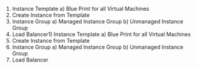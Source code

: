 1) Instance Template
  a) Blue Print for all Virtual Machines
2) Create Instance from Template
3) Instance Group
  a) Managed Instance Group
  b) Unmanaged Instance Group
4) Load Balancer1) Instance Template
  a) Blue Print for all Virtual Machines
2) Create Instance from Template
3) Instance Group
  a) Managed Instance Group
  b) Unmanaged Instance Group
4) Load Balancer
